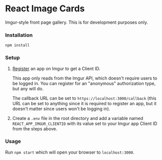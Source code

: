 # React Image Cards
Imgur-style front page gallery. This is for development purposes only.

### Installation
`npm install`

### Setup
1. [Register](https://api.imgur.com/oauth2/addclient) an app on Imgur to get a Client ID. 

   This app only reads from the Imgur API, which doesn't require users to be logged in. You can register for an "anonymous" authorization type, but any will do.

   The callback URL can be set to `https://localhost:3000/callback` (this URL can be set to anything since it is required to register an app, but it doesn't matter since users won't be logging in).
2. Create a `.env` file in the root directory and add a variable named `REACT_APP_IMGUR_CLIENTID` with its value set to your Imgur app Client ID from the steps above.


### Usage
Run `npm start` which will open your browser to `localhost:3000`.
